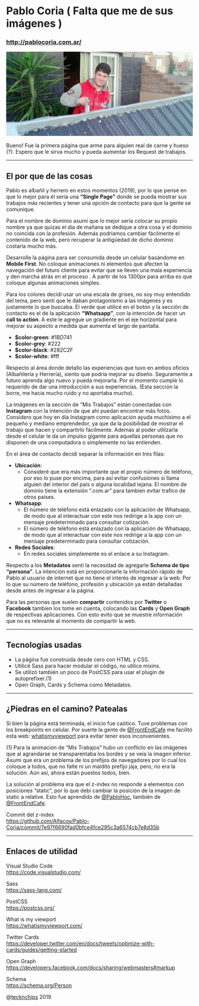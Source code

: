 # Pablo Coria ( Falta que me de sus imágenes )
### http://pablocoria.com.ar/

![Pablito](./app/image/readme-pablo.png)

Bueno! Fue la primera página que arme para alguien real de carne y hueso (?). Espero que le sirva mucho y pueda aumentar los Request de trabajos.

---

## El por que de las cosas

Pablo es albañil y herrero en estos momentos (2019), por lo que pensé en que lo mejor para él sería una **“Single Page”** donde se pueda mostrar sus trabajos más recientes y tener una opción de contacto para que la gente se comunique.

Para el nombre de dominio asumí que lo mejor sería colocar su propio nombre ya que quizas el dia de mañana se dedique a otra cosa y el dominio no coincida con la profesión. Además podríamos cambiar fácilmente el contenido de la web, pero recuperar la antigüedad de dicho dominio costaría mucho más.

Desarrolle la página  para ser consumida desde un celular basándome en  **Mobile First**. No coloque animaciones ni elementos que afecten la navegación del futuro cliente para evitar que se lleven una mala experiencia y den marcha atrás en el proceso . A partir de los 1300px para arriba es que coloque algunas animaciones simples.

Para los colores decidí usar un una escala de grises, no soy muy entendido del tema, pero sentí que le daban protagonismo a las imágenes y es justamente lo que buscaba. El verde que utilicé en el botón y la sección de contacto es el de la aplicación **“Whatsapp”**, con la intención de hacer un **call to action**. A este le agregue un gradiente en el eje horizontal para mejorar su aspecto a medida que aumenta el largo de pantalla.

* **$color-green**: #1BD741
* **$color-grey**: #222
* **$color-black**: #282C2F
* **$color-white**: #fff

Respecto al área donde detallo las experiencias que tuvo en ambos oficios (Albañilería y Herrería), siento que podría mejorar su diseño. Seguramente a futuro aprenda algo nuevo y pueda mejorarla. Por el momento cumple lo requerido de dar una introducción a sus experiencias. (Esta sección la borre, me hacia mucho ruido y no aportaba mucho).

La imágenes en la sección de “Mis Trabajos” están conectadas con **Instagram** con la intención de que ahí puedan encontrar más fotos. Considero que hoy en día Instagram como aplicación ayuda muchisimo a el pequeño y mediano emprendedor, ya que da la posibilidad de mostrar el trabajo que hacen y compartirlo fácilmente. Además al poder utilizarla desde el celular le da un impulso gigante para aquellas personas que no disponen de una computadora o simplemente no las entienden.

En el área de contacto decidí separar la información en tres filas:
* **Ubicación**:
  * Consideré que era más importante que el propio número de teléfono, por eso lo puse por encima, para así evitar            confusiones si llama alguien del interior del país o alguna localidad lejana. El nombre de dominio tiene la extensión “.com.ar” para tambien evitar trafico de otros paises. 
* **Whatsapp**:
  * El número de teléfono está enlazado con la aplicación de Whatsapp, de modo que al interactuar con este nos redirige a la app con un mensaje predeterminado para consultar cotización.
  * El número de teléfono está enlazado con la aplicación de Whatsapp, de modo que al interactuar con este nos redirige a la app con un mensaje predeterminado para consultar cotización.
* **Redes Sociales**:
  * En redes sociales simplemente es el enlace a su Instagram.

Respecto a los **Metadatos** sentí la necesidad de agregarle **Schema de tipo “persona”**. La intención está en proporcionarle la información rápido de Pablo al usuario de internet  que no tiene el interés de ingresar a la web. Por lo que su número de teléfono, profesión y ubicación ya están detalladas desde antes de ingresar a la página.

Para las personas que suelen **compartir** contenidos por **Twitter** o **Facebook** tambien los tome en cuenta, colocando las **Cards** y **Open Graph** de respectivas aplicaciones. Con esto evito que se muestre información que no es relevante al momento de compartir la web.

---

## Tecnologías usadas

* La página fue construida desde cero con HTML y CSS. 
* Utilicé Sass para hacer modular el código, no utilice mixins.
* Se utilizó también un poco de PostCSS para usar el plugin de autoprefixer.(1)
* Open Graph, Cards y Schema como Metadatos.

---

## ¿Piedras en el camino? Patealas

Si bien la página está terminada, el inicio fue caótico. Tuve problemas con los breakpoints en celular. Por suerte la gente de [@FrontEndCafe](https://twitter.com/FrontEndCafe) me facilitó esta web: [whatismyviewport](https://whatismyviewport.com/) para evitar tener esos inconvenientes.

(1) Para la animación de “Mis Trabajos” hubo un conflicto en las imágenes que al agrandarse se transparentaba los bordes y se veía la imagen inferior. Asumi que era un problema de los prefijos de navegadores por lo cual los coloque a todos, que no falte ni un maldito prefijo jaja, pero, no era la solución. Aún así, ahora están puestos todos, bien.

La solución al problema era que el z-index no responde a elementos con posiciones “static”, por lo que debí cambiar la posición de la imagen de static a relative. Esto fue aprendido de [@PabloHoc](https://twitter.com/pablohoc), también de [@FrontEndCafe](https://twitter.com/FrontEndCafe).

Commit del z-index  
https://github.com/Alfacoy/Pablo-Coria/commit/7e97f6690fad0bfce4fce295c3a6574cb7e8d35b

---

## Enlaces de utilidad

Visual Studio Code  
https://code.visualstudio.com/

Sass  
https://sass-lang.com/

PostCSS  
https://postcss.org/

What is my viewport    
https://whatismyviewport.com/

Twitter Cards  
https://developer.twitter.com/en/docs/tweets/optimize-with-cards/guides/getting-started

Open Graph  
https://developers.facebook.com/docs/sharing/webmasters#markup

Schema  
https://schema.org/Person



@[tecknchips](https://twitter.com/tecknchips) 2019
